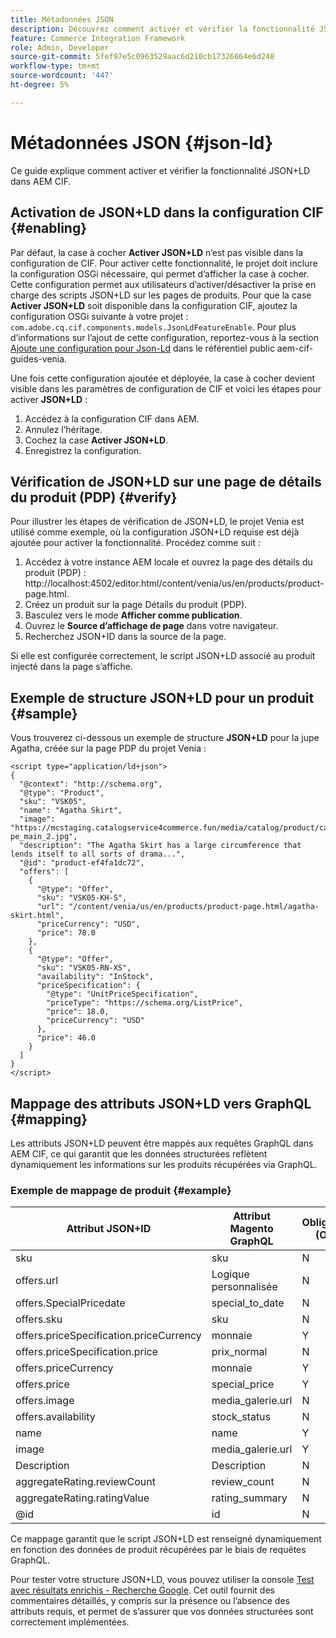 ```yaml
---
title: Métadonnées JSON
description: Découvrez comment activer et vérifier la fonctionnalité JSON+LD dans AEM CIF.
feature: Commerce Integration Framework
role: Admin, Developer
source-git-commit: 5fef97e5c0963529aac6d210cb17326864e6d248
workflow-type: tm+mt
source-wordcount: '447'
ht-degree: 5%

---
```



# Métadonnées JSON {#json-ld}

Ce guide explique comment activer et vérifier la fonctionnalité JSON+LD dans AEM CIF.

## Activation de JSON+LD dans la configuration CIF {#enabling}

Par défaut, la case à cocher **Activer JSON+LD** n’est pas visible dans la configuration de CIF. Pour activer cette fonctionnalité, le projet doit inclure la configuration OSGi nécessaire, qui permet d’afficher la case à cocher. Cette configuration permet aux utilisateurs d’activer/désactiver la prise en charge des scripts JSON+LD sur les pages de produits.
Pour que la case **Activer JSON+LD** soit disponible dans la configuration CIF, ajoutez la configuration OSGi suivante à votre projet : `
com.adobe.cq.cif.components.models.JsonLdFeatureEnable`.
Pour plus d’informations sur l’ajout de cette configuration, reportez-vous à la section [Ajoute une configuration pour Json-Ld](https://github.com/adobe/aem-cif-guides-venia/blob/main/ui.config/src/main/content/jcr_root/apps/venia/osgiconfig/config/com.adobe.cq.cif.components.models.JsonLdFeatureEnable.cfg.json) dans le référentiel public aem-cif-guides-venia.

Une fois cette configuration ajoutée et déployée, la case à cocher devient visible dans les paramètres de configuration de CIF et voici les étapes pour activer **JSON+LD** :

1. Accédez à la configuration CIF dans AEM.
1. Annulez l’héritage.
1. Cochez la case **Activer JSON+LD**.
1. Enregistrez la configuration.

## Vérification de JSON+LD sur une page de détails du produit (PDP) {#verify}

Pour illustrer les étapes de vérification de JSON+LD, le projet Venia est utilisé comme exemple, où la configuration JSON+LD requise est déjà ajoutée pour activer la fonctionnalité. Procédez comme suit :

1. Accédez à votre instance AEM locale et ouvrez la page des détails du produit (PDP) : http://localhost:4502/editor.html/content/venia/us/en/products/product-page.html.
1. Créez un produit sur la page Détails du produit (PDP).
1. Basculez vers le mode **Afficher comme publication**.
1. Ouvrez le **Source d’affichage de page** dans votre navigateur.
1. Recherchez JSON+ID dans la source de la page.

Si elle est configurée correctement, le script JSON+LD associé au produit injecté dans la page s’affiche.

## Exemple de structure JSON+LD pour un produit {#sample}

Vous trouverez ci-dessous un exemple de structure **JSON+LD** pour la jupe Agatha, créée sur la page PDP du projet Venia :

```
<script type="application/ld+json">
{
  "@context": "http://schema.org",
  "@type": "Product",
  "sku": "VSK05",
  "name": "Agatha Skirt",
  "image": "https://mcstaging.catalogservice4commerce.fun/media/catalog/product/cache/926ea6fc2ad48a7202ff4587b6c2768e/v/s/vsk05-pe_main_2.jpg",
  "description": "The Agatha Skirt has a large circumference that lends itself to all sorts of drama...",
  "@id": "product-ef4fa1dc72",
  "offers": [
    {
      "@type": "Offer",
      "sku": "VSK05-KH-S",
      "url": "/content/venia/us/en/products/product-page.html/agatha-skirt.html",
      "priceCurrency": "USD",
      "price": 78.0
    },
    {
      "@type": "Offer",
      "sku": "VSK05-RN-XS",
      "availability": "InStock",
      "priceSpecification": {
        "@type": "UnitPriceSpecification",
        "priceType": "https://schema.org/ListPrice",
        "price": 18.0,
        "priceCurrency": "USD"
      },
      "price": 46.0
    }
  ]
}
</script>
```

## Mappage des attributs JSON+LD vers GraphQL {#mapping}

Les attributs JSON+LD peuvent être mappés aux requêtes GraphQL dans AEM CIF, ce qui garantit que les données structurées reflètent dynamiquement les informations sur les produits récupérées via GraphQL.

### Exemple de mappage de produit {#example}

| Attribut JSON+ID | Attribut Magento GraphQL | Obligatoire (O/N) |
|---------------------------------|-------------------|---|
| sku | sku | N |
| offers.url | Logique personnalisée | N |
| offers.SpecialPricedate | special_to_date | N |
| offers.sku | sku | N |
| offers.priceSpecification.priceCurrency | monnaie | Y |
| offers.priceSpecification.price | prix_normal | N |
| offers.priceCurrency | monnaie | Y |
| offers.price | special_price | Y |
| offers.image | media_galerie.url | N |
| offers.availability | stock_status | N |
| name | name | Y |
| image | media_galerie.url | Y |
| Description | Description | N |
| aggregateRating.reviewCount | review_count | N |
| aggregateRating.ratingValue | rating_summary | N |
| @id | id | N |

Ce mappage garantit que le script JSON+LD est renseigné dynamiquement en fonction des données de produit récupérées par le biais de requêtes GraphQL.

Pour tester votre structure JSON+LD, vous pouvez utiliser la console [Test avec résultats enrichis - Recherche Google](https://search.google.com/test/rich-results/result?id=wtU3LVIEM8H7Aaf5qqK9qw). Cet outil fournit des commentaires détaillés, y compris sur la présence ou l’absence des attributs requis, et permet de s’assurer que vos données structurées sont correctement implémentées.
